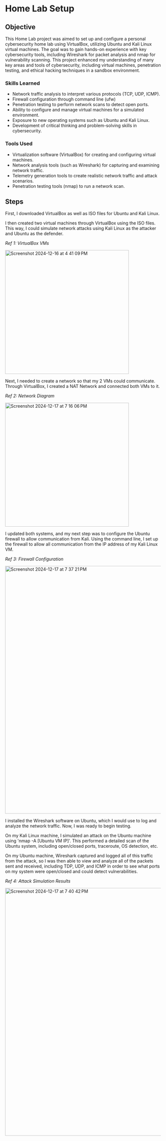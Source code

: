 # Home Lab Setup

## Objective

This Home Lab project was aimed to set up and configure a personal cybersecurity home lab using VirtualBox, utilizing Ubuntu and Kali Linux virtual machines. The goal was to gain hands-on experience with key cybersecurity tools, including Wireshark for packet analysis and nmap for vulnerability scanning. This project enhanced my understanding of many key areas and tools of cybersecurity, including virtual machines, penetration testing, and ethical hacking techniques in a sandbox environment.

### Skills Learned

- Network traffic analysis to interpret various protocols (TCP, UDP, ICMP).
- Firewall configuration through command line (ufw)
- Penetration testing to perform network scans to detect open ports.
- Ability to configure and manage virtual machines for a simulated environment.
- Exposure to new operating systems such as Ubuntu and Kali Linux.
- Development of critical thinking and problem-solving skills in cybersecurity.

### Tools Used

- Virtualization software (VirtualBox) for creating and configuring virtual machines.
- Network analysis tools (such as Wireshark) for capturing and examining network traffic.
- Telemetry generation tools to create realistic network traffic and attack scenarios.
- Penetration testing tools (nmap) to run a network scan.

## Steps
First, I downloaded VirtualBox as well as ISO files for Ubuntu and Kali Linux.

I then created two virtual machines through VirtualBox using the ISO files. This way, I could simulate network attacks using Kali Linux as the attacker and Ubuntu as the defender.

*Ref 1: VirtualBox VMs*

<img width="400" alt="Screenshot 2024-12-16 at 4 41 09 PM" src="https://github.com/user-attachments/assets/93b02ea0-ee44-4b91-b04f-e14275f8b7e5" />


Next, I needed to create a network so that my 2 VMs could communicate. Through VirtualBox, I created a NAT Network and connected both VMs to it.

*Ref 2: Network Diagram*

<img width="400" alt="Screenshot 2024-12-17 at 7 16 06 PM" src="https://github.com/user-attachments/assets/9d358bf5-dd05-447b-81ae-8e0c92e7d777" />


I updated both systems, and my next step was to configure the Ubuntu firewall to allow communication from Kali. Using the command line, I set up the firewall to allow all communication from the IP address of my Kali Linux VM. 

*Ref 3: Firewall Configuration*

<img width="800" alt="Screenshot 2024-12-17 at 7 37 21 PM" src="https://github.com/user-attachments/assets/ae2e8ef2-49a8-486c-b7f8-49fd10ab9e2e" />


I installed the Wireshark software on Ubuntu, which I would use to log and analyze the network traffic. Now, I was ready to begin testing.

On my Kali Linux machine, I simulated an attack on the Ubuntu machine using 'nmap -A [Ubuntu VM IP]'. This performed a detailed scan of the Ubuntu system, including open/closed ports, traceroute, OS detection, etc. 

On my Ubuntu machine, Wireshark captured and logged all of this traffic from the attack, so I was then able to view and analyze all of the packets sent and received, including TDP, UDP, and ICMP in order to see what ports on my system were open/closed and could detect vulnerabilities.

*Ref 4: Attack Simulation Results*

<img width="800" alt="Screenshot 2024-12-17 at 7 40 42 PM" src="https://github.com/user-attachments/assets/12eb5c60-281d-438d-a787-9f9aa62019f2" />
